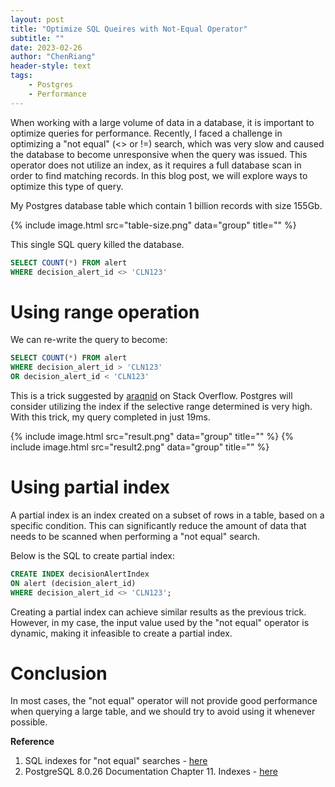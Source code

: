 ```yaml
---
layout: post
title: "Optimize SQL Queires with Not-Equal Operator"
subtitle: ""
date: 2023-02-26
author: "ChenRiang"
header-style: text
tags:
    - Postgres
    - Performance
---
```

When working with a large volume of data in a database, it is important to optimize queries for performance. Recently, I faced a challenge in optimizing a "not equal" (<> or !=) search, which was very slow and caused the database to become unresponsive when the query was issued. This operator does not utilize an index, as it requires a full database scan in order to find matching records. In this blog post, we will explore ways to optimize this type of query.


My Postgres database table which contain 1 billion records with size 155Gb. 

{% include image.html src="table-size.png" data="group" title="" %}


This single SQL query killed the database.

```sql
SELECT COUNT(*) FROM alert
WHERE decision_alert_id <> 'CLN123'
```


# Using range operation

We can re-write the query to become:
```sql 
SELECT COUNT(*) FROM alert
WHERE decision_alert_id > 'CLN123' 
OR decision_alert_id < 'CLN123' 
```

This is a trick suggested by [araqnid](https://stackoverflow.com/a/2866129) on Stack Overflow. Postgres will consider utilizing the index if the selective range determined is very high. With this trick, my query completed in just 19ms.

{% include image.html src="result.png" data="group" title="" %}
{% include image.html src="result2.png" data="group" title="" %}


# Using partial index 
A partial index is an index created on a subset of rows in a table, based on a specific condition. This can significantly reduce the amount of data that needs to be scanned when performing a "not equal" search.

Below is the SQL to create partial index:
```sql
CREATE INDEX decisionAlertIndex 
ON alert (decision_alert_id) 
WHERE decision_alert_id <> 'CLN123';
```

Creating a partial index can achieve similar results as the previous trick. However, in my case, the input value used by the "not equal" operator is dynamic, making it infeasible to create a partial index.



# Conclusion 
In most cases, the "not equal" operator will not provide good performance when querying a large table, and we should try to avoid using it whenever possible.



**Reference**
1. SQL indexes for "not equal" searches - [here](https://stackoverflow.com/questions/2864267/sql-indexes-for-not-equal-searches)
2. PostgreSQL 8.0.26 Documentation Chapter 11. Indexes - [here](https://www.postgresql.org/docs/8.0/indexes-partial.html)